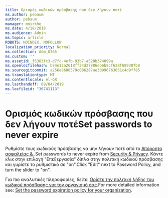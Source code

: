 ```yaml
---
title: Ορισμός κωδικών πρόσβασης που δεν λήγουν ποτέ
ms.author: pebaum
author: pebaum
manager: mnirkhe
ms.date: 4/18/2018
ms.audience: Admin
ms.topic: article
ROBOTS: NOINDEX, NOFOLLOW
localization_priority: Normal
ms.collection: Adm_O365
ms.custom: ''
ms.assetid: f5383fc3-d7fc-4efb-93b7-a520b374099a
ms.openlocfilehash: b74e12a2618ff34d27886eb6b8cf628f689307b8
ms.sourcegitcommit: a256e8680379c006287ae30996763051c4d9ff85
ms.translationtype: MT
ms.contentlocale: el-GR
ms.lasthandoff: 09/04/2019
ms.locfileid: "36741113"
---
```

# <a name="set-passwords-to-never-expire"></a><span data-ttu-id="762e8-102">Ορισμός κωδικών πρόσβασης που δεν λήγουν ποτέ</span><span class="sxs-lookup"><span data-stu-id="762e8-102">Set passwords to never expire</span></span>

<span data-ttu-id="762e8-103">Ρυθμίστε τους κωδικούς πρόσβασης να μην λήγουν ποτέ από το [Απόρρητο ασφαλείας &amp; ](https://portal.office.com/adminportal/home#/settings/security).</span><span class="sxs-lookup"><span data-stu-id="762e8-103">Set passwords to never expire from [Security &amp; Privacy](https://portal.office.com/adminportal/home#/settings/security).</span></span> <span data-ttu-id="762e8-104">Κάντε κλικ στην επιλογή "Επεξεργασία" δίπλα στην πολιτική κωδικού πρόσβασης και γυρίστε το ρυθμιστικό σε "on".</span><span class="sxs-lookup"><span data-stu-id="762e8-104">Click "Edit" next to Password Policy, and turn the slider to "on".</span></span>
  
<span data-ttu-id="762e8-105">Για πιο αναλυτικές πληροφορίες, δείτε: [Ορίστε την πολιτική λήξης του κωδικού πρόσβασης για τον οργανισμό σας](https://docs.microsoft.com/office365/admin/manage/set-password-expiration-policy).</span><span class="sxs-lookup"><span data-stu-id="762e8-105">For more detailed information see: [Set the password expiration policy for your organization](https://docs.microsoft.com/office365/admin/manage/set-password-expiration-policy).</span></span>
  

